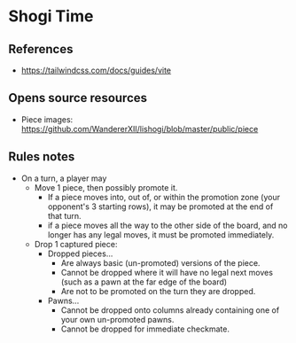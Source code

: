 # Shogi Time

## References

- https://tailwindcss.com/docs/guides/vite

## Opens source resources

- Piece images: https://github.com/WandererXII/lishogi/blob/master/public/piece

## Rules notes

- On a turn, a player may 
  - Move 1 piece, then possibly promote it.
    - If a piece moves into, out of, or within the promotion zone (your opponent's 3 starting rows), it may be promoted at the end of that turn.
    - if a piece moves all the way to the other side of the board, and no longer has any legal moves, it must be promoted immediately.
  - Drop 1 captured piece:
    - Dropped pieces... 
      - Are always basic (un-promoted) versions of the piece.
      - Cannot be dropped where it will have no legal next moves (such as a pawn at the far edge of the board)
      - Are not to be promoted on the turn they are dropped.
    - Pawns... 
      - Cannot be dropped onto columns already containing one of your own un-promoted pawns.
      - Cannot be dropped for immediate checkmate.
    

